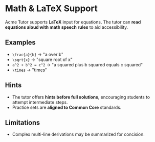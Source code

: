 # Math & LaTeX Support

Acme Tutor supports **LaTeX** input for equations. The tutor can **read equations aloud with math speech rules** to aid accessibility.

## Examples
- `\frac{a}{b}` → "a over b"
- `\sqrt{x}` → "square root of x"
- `a^2 + b^2 = c^2` → "a squared plus b squared equals c squared"
- `\times` → "times"

## Hints
- The tutor offers **hints before full solutions**, encouraging students to attempt intermediate steps.
- Practice sets are **aligned to Common Core** standards.

## Limitations
- Complex multi-line derivations may be summarized for concision.
